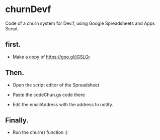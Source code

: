 # churnDevf
Code of a churn system for Dev.f, using Google Spreadsheets and Apps Script.

## first.
- Make a copy of https://goo.gl/jGSLGr
## Then.
- Open the script editor of the Spreadsheet

- Paste the codeChun.gs code there

- Edit the emailAddress with the address to notify.
## Finally.
- Run the churn() function :)
